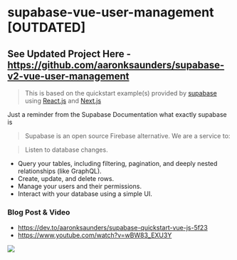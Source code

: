 # supabase-vue-user-management [OUTDATED]

## See Updated Project Here - https://github.com/aaronksaunders/supabase-v2-vue-user-management

>This is based on the quickstart example(s) provided by [supabase](https://supabase.io/) using [React.js](https://supabase.io/docs/guides/with-react) and [Next.js](https://supabase.io/docs/guides/with-nextjs)

Just a reminder from the Supabase Documentation what exactly supabase is
>Supabase is an open source Firebase alternative. We are a service to:

>Listen to database changes.
- Query your tables, including filtering, pagination, and deeply nested relationships (like GraphQL).
- Create, update, and delete rows.
- Manage your users and their permissions.
- Interact with your database using a simple UI.

### Blog Post & Video
- https://dev.to/aaronksaunders/supabase-quickstart-vue-js-5f23
- https://www.youtube.com/watch?v=wBW83_EXU3Y

![](https://github.com/aaronksaunders/supabase-vue-user-management/blob/master/sb-large.png)
